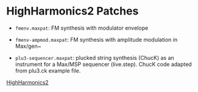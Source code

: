 # HighHarmonics2 Patches

- `fmenv.maxpat`: FM synthesis with modulator envelope

- `fmenv-ampmod.maxpat`: FM synthesis with amplitude modulation in Max/gen~ 

- `plu3-sequencer.maxpat`: plucked string synthesis (ChucK) as an instrument for a Max/MSP sequencer (live.step). ChucK code adapted from plu3.ck example file. 

[HighHarmonics2](https://github.com/HighHarmonics2)


